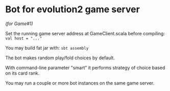 # Bot for evolution2 game server

_(for Game#1)_

Set the running game server address at GameClient.scala before compiling:
`val host = "..."`

You may build fat jar with:
`sbt assembly`

The bot makes random play/fold choices by default.

With command-line parameter "smart" it performs strategy of choice based on its card rank.

You may run a couple or more bot instances on the same game server.
